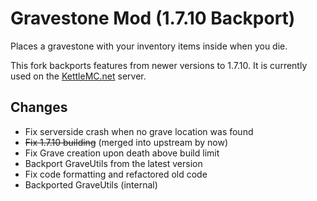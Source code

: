 # Gravestone Mod (1.7.10 Backport)
Places a gravestone with your inventory items inside when you die.

This fork backports features from newer versions to 1.7.10. It is currently used on the [KettleMC.net](https://KettleMC.net) server.


## Changes
- Fix serverside crash when no grave location was found
- ~~Fix 1.7.10 building~~ (merged into upstream by now)
- Fix Grave creation upon death above build limit
- Backport GraveUtils from the latest version
- Fix code formatting and refactored old code
- Backported GraveUtils (internal)

